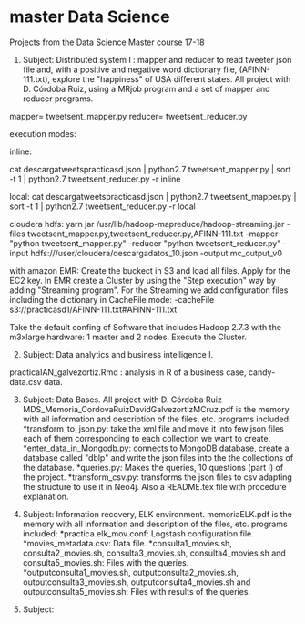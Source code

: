 # master Data Science
Projects from the Data Science Master course 17-18

1) Subject: Distributed system I : mapper and reducer to read tweeter json file and, with a positive and negative word dictionary file, (AFINN-111.txt), explore the "happiness" of USA different states.
All project with D. Córdoba Ruiz, using a MRjob program and a set of mapper and reducer programs.

mapper= tweetsent_mapper.py
reducer= tweetsent_reducer.py

execution modes:

inline:

cat descargatweetspracticasd.json | python2.7
tweetsent_mapper.py | sort -t 1 | python2.7 tweetsent_reducer.py -r inline

local:
cat descargatweetspracticasd.json | python2.7
tweetsent_mapper.py | sort -t 1 | python2.7 tweetsent_reducer.py -r local

cloudera hdfs:
yarn jar /usr/lib/hadoop-mapreduce/hadoop-streaming.jar
-files tweetsent_mapper.py,tweetsent_reducer.py,AFINN-111.txt
-mapper "python tweetsent_mapper.py" -reducer "python tweetsent_reducer.py"
-input hdfs:///user/cloudera/descargadatos_10.json -output mc_output_v0


with amazon EMR:
Create the buckect in S3 and load all files. Apply for the EC2 key. In
EMR create a Cluster by using the "Step execution" way by adding "Streaming program".
For the Streaming we add configuration files including the dictionary in CacheFile mode:
-cacheFile
s3://practicasd1/AFINN-111.txt#AFINN-111.txt

Take the default confing of Software that includes Hadoop 2.7.3 with the
 m3xlarge hardware: 1 master and 2 nodes. Execute the Cluster.

2) Subject: Data analytics and business intelligence I.

 practicaIAN_galvezortiz.Rmd : analysis in R of a business case, candy-data.csv data.

3) Subject: Data Bases. All project with D. Córdoba Ruiz
MDS_Memoria_CordovaRuizDavidGalvezortizMCruz.pdf is the memory with all information and description of the files, etc. programs included:
 *transform_to_json.py: take the xml file and move it into few json files each of them corresponding to each collection we want to create. 
 *enter_data_in_Mongodb.py: connects to MongoDB database, create a database called "dblp" and write the json files into the the collections of the database.
 *queries.py: Makes the queries, 10 questions (part I) of the project. 
 *transform_csv.py: transforms the json files to csv adapting the structure to use it in Neo4j.
 Also a README.tex file with procedure explanation.

4) Subject: Information recovery, ELK environment.
memoriaELK.pdf is the memory with all information and description of the files, etc.
programs included:
 *practica.elk_mov.conf: Logstash configuration file.
 *movies_metadata.csv: Data file.
 *consulta1_movies.sh, consulta2_movies.sh, consulta3_movies.sh, consulta4_movies.sh and consulta5_movies.sh: Files with the queries.
 *outputconsulta1_movies.sh, outputconsulta2_movies.sh, outputconsulta3_movies.sh, outputconsulta4_movies.sh and outputconsulta5_movies.sh: Files with results of the queries. 
 
 5) Subject: 
